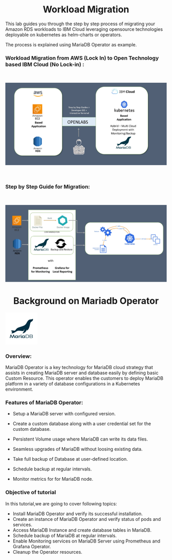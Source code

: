 <h1 align="center">Workload Migration</h1> 

This lab guides you through the step by step process of migrating your Amazon RDS workloads to IBM Cloud leveraging opensource technologies deployable on kubernetes as helm-charts or operators.

The process is explained using MariaDB Operator as example.

### Workload Migration from AWS (Lock In) to Open Technology based IBM Cloud (No Lock-in) :  
<p>&nbsp;</p>  

![Migration](_images/migration-1.jpg)

<p>&nbsp;</p> 

### Step by Step Guide for Migration:
<p>&nbsp;</p> 

![Migration](_images/migration-2.jpg)  

 

<h1 align="center">Background on Mariadb Operator</h1> 

![Logo](_images/logo.PNG)



### Overview:

MariaDB Operator is a key technology for MariaDB cloud strategy that assists in creating MariaDB server and database easily by defining basic Custom Resource. This operator enables the customers to deploy MariaDB platform in a variety of database configurations in a Kubernetes environment. 

### Features of MariaDB Operator:

- Setup a MariaDB server with configured version.

- Create a custom database along with a user credential set for the custom database.

- Persistent Volume usage where MariaDB can write its data files.

- Seamless upgrades of MariaDB without loosing existing data.

- Take full backup of Database at user-defined location.

- Schedule backup at regular intervals.

- Monitor metrics for for MariaDB node.


### Objective of tutorial

In this tutorial,we are going to cover following topics:

- Install MariaDB Operator and verify its successful installation.
- Create an instance of MariaDB Operator and verify status of pods and services.
- Access MariaDB Instance and create database tables in MariaDB.
- Schedule backup of MariaDB at regular intervals.
- Enable Monitoring services on MariaDB Server using Prometheus and Grafana Operator.
- Cleanup the Operator resources.





